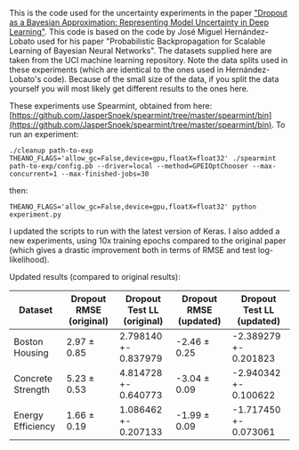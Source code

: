 This is the code used for the uncertainty experiments in the paper ["Dropout as a Bayesian Approximation: Representing Model Uncertainty in Deep Learning"](http://mlg.eng.cam.ac.uk/yarin/publications.html#Gal2015Dropout). This code is based on the code by José Miguel Hernández-Lobato used for his paper "Probabilistic Backpropagation for Scalable Learning of Bayesian Neural Networks". The datasets supplied here are taken from the UCI machine learning repository. Note the data splits used in these experiments (which are identical to the ones used in Hernández-Lobato's code). Because of the small size of the data, if you split the data yourself you will most likely get different results to the ones here.

These experiments use Spearmint, obtained from here: [https://github.com/JasperSnoek/spearmint/tree/master/spearmint/bin](https://github.com/JasperSnoek/spearmint/tree/master/spearmint/bin).
To run an experiment:

```
./cleanup path-to-exp
THEANO_FLAGS='allow_gc=False,device=gpu,floatX=float32' ./spearmint path-to-exp/config.pb --driver=local --method=GPEIOptChooser --max-concurrent=1 --max-finished-jobs=30
```
then:
```
THEANO_FLAGS='allow_gc=False,device=gpu,floatX=float32' python experiment.py
```

I updated the scripts to run with the latest version of Keras. I also added a new experiments, using 10x training epochs compared to the original paper (which gives a drastic improvement both in terms of RMSE and test log-likelihood).

Updated results (compared to original results):

**Dataset** | Dropout RMSE (original) | Dropout Test LL (original) | Dropout RMSE (updated) | Dropout Test LL (updated)
--- | --- | --- | --- | ---
Boston Housing | 2.97 ± 0.85 | 2.798140 +- 0.837979 | -2.46 ± 0.25 | -2.389279 +- 0.201823
Concrete Strength | 5.23 ± 0.53 | 4.814728 +- 0.640773 | -3.04 ± 0.09 | -2.940342 +- 0.100622
Energy Efficiency | 1.66 ± 0.19 | 1.086462 +- 0.207133 | -1.99 ± 0.09 | -1.717450 +- 0.073061

